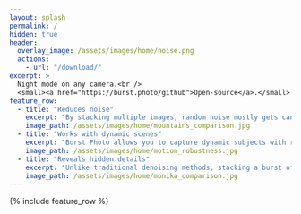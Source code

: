 ```yaml
---
layout: splash
permalink: /
hidden: true
header:
  overlay_image: /assets/images/home/noise.png
  actions:
    - url: "/download/"
excerpt: >
  Night mode on any camera.<br />
  <small><a href="https://burst.photo/github">Open-source</a>.</small>
feature_row:
  - title: "Reduces noise"
    excerpt: "By stacking multiple images, random noise mostly gets cancelled out, resulting in a cleaner output image. Reducing noise also fixes the magenta / green tint present in high-ISO images."
    image_path: /assets/images/home/mountains_comparison.jpg
  - title: "Works with dynamic scenes"
    excerpt: "Burst Photo allows you to capture dynamic subjects with reduced noise. Image taken from Google's [HDR+ dataset](https://hdrplusdata.org/dataset.html) licensed under [CC BY-SA](https://creativecommons.org/licenses/by-sa/4.0/)."
    image_path: /assets/images/home/motion_robustness.jpg
  - title: "Reveals hidden details"
    excerpt: "Unlike traditional denoising methods, stacking a burst of images can reveal detail that is not visible in any of the individual images."
    image_path: /assets/images/home/monika_comparison.jpg
---
```


{% include feature_row %}
